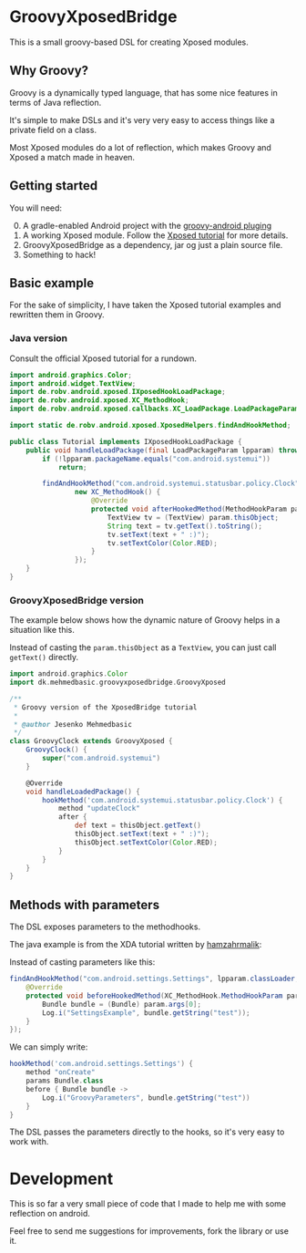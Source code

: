 # GroovyXposedBridge
This is a small groovy-based DSL for creating Xposed modules. 
## Why Groovy?
Groovy is a dynamically typed language, that has some nice features in terms of Java reflection. 

It's simple to make DSLs and it's very very easy to access things like a private field on a class.

Most Xposed modules do a lot of reflection, which makes Groovy and Xposed a match made in heaven.

## Getting started

You will need:

0. A gradle-enabled Android project with the [groovy-android pluging](https://github.com/groovy/groovy-android-gradle-plugin)
1. A working Xposed module. Follow the [Xposed tutorial](https://github.com/rovo89/XposedBridge/wiki/Development-tutorial) for more details.
2. GroovyXposedBridge as a dependency, jar og just a plain source file.
3. Something to hack!

## Basic example

For the sake of simplicity, I have taken the Xposed tutorial examples and rewritten them in Groovy.

### Java version
Consult the official Xposed tutorial for a rundown.
```java
import android.graphics.Color;
import android.widget.TextView;
import de.robv.android.xposed.IXposedHookLoadPackage;
import de.robv.android.xposed.XC_MethodHook;
import de.robv.android.xposed.callbacks.XC_LoadPackage.LoadPackageParam;

import static de.robv.android.xposed.XposedHelpers.findAndHookMethod;

public class Tutorial implements IXposedHookLoadPackage {
    public void handleLoadPackage(final LoadPackageParam lpparam) throws Throwable {
        if (!lpparam.packageName.equals("com.android.systemui"))
            return;

        findAndHookMethod("com.android.systemui.statusbar.policy.Clock", lpparam.classLoader, "updateClock",
                new XC_MethodHook() {
                    @Override
                    protected void afterHookedMethod(MethodHookParam param) throws Throwable {
                        TextView tv = (TextView) param.thisObject;
                        String text = tv.getText().toString();
                        tv.setText(text + " :)");
                        tv.setTextColor(Color.RED);
                    }
                });
    }
}
``` 

### GroovyXposedBridge version
The example below shows how the dynamic nature of Groovy helps in a situation like this.

Instead of casting the `param.thisObject` as a `TextView`, you can just call `getText()` directly.

```groovy
import android.graphics.Color
import dk.mehmedbasic.groovyxposedbridge.GroovyXposed

/**
 * Groovy version of the XposedBridge tutorial
 *
 * @author Jesenko Mehmedbasic
 */
class GroovyClock extends GroovyXposed {
    GroovyClock() {
        super("com.android.systemui")
    }

    @Override
    void handleLoadedPackage() {
        hookMethod('com.android.systemui.statusbar.policy.Clock') {
            method "updateClock"
            after {
                def text = thisObject.getText()
                thisObject.setText(text + " :)");
                thisObject.setTextColor(Color.RED);
            }
        }
    }
}
``` 
## Methods with parameters
The DSL exposes parameters to the methodhooks.

The java example is from the XDA tutorial written by [hamzahrmalik](http://forum.xda-developers.com/showthread.php?t=2709324):

Instead of casting parameters like this:
``` java
findAndHookMethod("com.android.settings.Settings", lpparam.classLoader, "onCreate", Bundle.class, new XC_MethodHook() {
    @Override
    protected void beforeHookedMethod(XC_MethodHook.MethodHookParam param) throws Throwable {
        Bundle bundle = (Bundle) param.args[0];
        Log.i("SettingsExample", bundle.getString("test"));
    }
});
```

We can simply write:
```groovy
hookMethod('com.android.settings.Settings') {
    method "onCreate"
    params Bundle.class
    before { Bundle bundle ->
        Log.i("GroovyParameters", bundle.getString("test"))
    }
}
```
The DSL passes the parameters directly to the hooks, so it's very easy to work with.

# Development
This is so far a very small piece of code that I made to help me with some reflection on android.

Feel free to send me suggestions for improvements, fork the library or use it.
